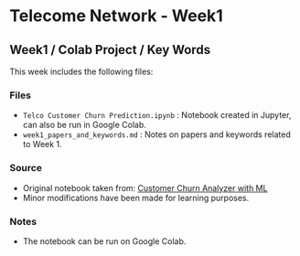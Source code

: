 # Telecome Network - Week1

## Week1 / Colab Project / Key Words
This week includes the following files:

### Files
- `Telco Customer Churn Prediction.ipynb` : Notebook created in Jupyter, can also be run in Google Colab.
- `week1_papers_and_keywords.md` : Notes on papers and keywords related to Week 1.

### Source
- Original notebook taken from: [Customer Churn Analyzer with ML](https://github.com/grknc/Customer-Churn-Analyzer-with-ML)
- Minor modifications have been made for learning purposes.

### Notes
- The notebook can be run on Google Colab.
